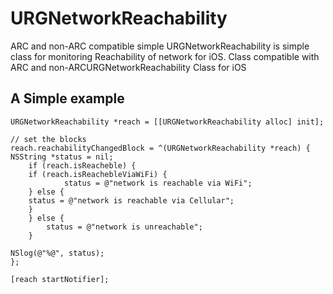 URGNetworkReachability
======================

ARC and non-ARC compatible simple URGNetworkReachability is  simple class for monitoring Reachability of network for iOS. Class compatible with ARC and non-ARCURGNetworkReachability Class for iOS

## A Simple example
    URGNetworkReachability *reach = [[URGNetworkReachability alloc] init];
	
    // set the blocks 
    reach.reachabilityChangedBlock = ^(URGNetworkReachability *reach) {
	NSString *status = nil;
        if (reach.isReacheble) {
	    if (reach.isReachebleViaWiFi) {
            	status = @"network is reachable via WiFi";
	    } else {
		status = @"network is reachable via Cellular";
	    }
        } else {
            status = @"network is unreachable";
        }
	
	NSlog(@"%@", status);
    };
				
    [reach startNotifier];
    